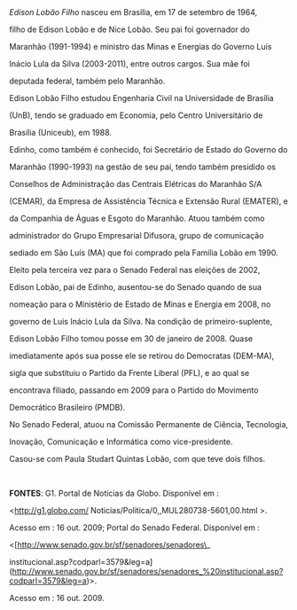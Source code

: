 

 



*Edison Lobão Filho* nasceu em Brasília, em 17 de setembro de 1964,

filho de Edison Lobão e de Nice Lobão. Seu pai foi governador do

Maranhão (1991-1994) e ministro das Minas e Energias do Governo Luís

Inácio Lula da Silva (2003-2011), entre outros cargos. Sua mãe foi

deputada federal, também pelo Maranhão.



Edison Lobão Filho estudou Engenharia Civil na Universidade de Brasília

(UnB), tendo se graduado em Economia, pelo Centro Universitário de

Brasília (Uniceub), em 1988.



Edinho, como também é conhecido, foi Secretário de Estado do Governo do

Maranhão (1990-1993) na gestão de seu pai, tendo também presidido os

Conselhos de Administração das Centrais Elétricas do Maranhão S/A

(CEMAR), da Empresa de Assistência Técnica e Extensão Rural (EMATER), e

da Companhia de Águas e Esgoto do Maranhão. Atuou também como

administrador do Grupo Empresarial Difusora, grupo de comunicação

sediado em São Luís (MA) que foi comprado pela Família Lobão em 1990.



Eleito pela terceira vez para o Senado Federal nas eleições de 2002,

Edison Lobão, pai de Edinho, ausentou-se do Senado quando de sua

nomeação para o Ministério de Estado de Minas e Energia em 2008, no

governo de Luis Inácio Lula da Silva. Na condição de primeiro-suplente,

Edison Lobão Filho tomou posse em 30 de janeiro de 2008. Quase

imediatamente após sua posse ele se retirou do Democratas (DEM-MA),

sigla que substituiu o Partido da Frente Liberal (PFL), e ao qual se

encontrava filiado, passando em 2009 para o Partido do Movimento

Democrático Brasileiro (PMDB).



No Senado Federal, atuou na Comissão Permanente de Ciência, Tecnologia,

Inovação, Comunicação e Informática como vice-presidente.



Casou-se com Paula Studart Quintas Lobão, com que teve dois filhos.



 



**FONTES**: G1. Portal de Notícias da Globo. Disponível em :

\<http://g1.globo.com/ Noticias/Politica/0,,MUL280738-5601,00.html \>.

Acesso em : 16 out. 2009; Portal do Senado Federal. Disponível em :

\<[http://www.senado.gov.br/sf/senadores/senadores\_

institucional.asp?codparl=3579&leg=a](http://www.senado.gov.br/sf/senadores/senadores_%20institucional.asp?codparl=3579&leg=a)\>.

Acesso em : 16 out. 2009.



 


